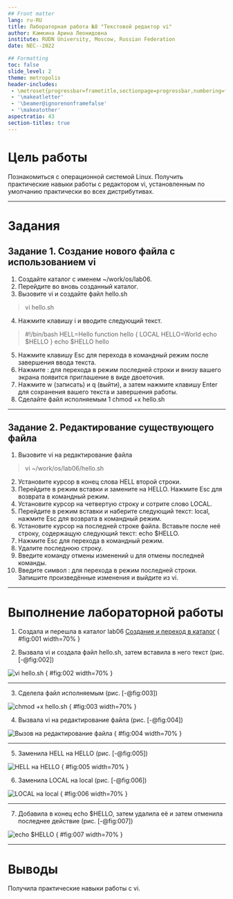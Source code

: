 ```yaml
---
## Front matter
lang: ru-RU
title: Лабораторная работа №8 "Текстовой редактор vi"
author: Камкина Арина Леонидовна
institute: RUDN University, Moscow, Russian Federation
date: NEC--2022

## Formatting
toc: false
slide_level: 2
theme: metropolis
header-includes: 
 - \metroset{progressbar=frametitle,sectionpage=progressbar,numbering=fraction}
 - '\makeatletter'
 - '\beamer@ignorenonframefalse'
 - '\makeatother'
aspectratio: 43
section-titles: true
---
```


# Цель работы

Познакомиться с операционной системой Linux. Получить практические навыки работы с редактором vi, установленным по умолчанию практически во всех дистрибутивах.

---

# Задания

## **Задание 1.** Создание нового файла с использованием vi

1. Создайте каталог с именем ~/work/os/lab06.
2. Перейдите во вновь созданный каталог.
3. Вызовите vi и создайте файл hello.sh
> vi hello.sh
4. Нажмите клавишу i и вводите следующий текст.
> #!/bin/bash
> HELL=Hello
> function hello {
> LOCAL HELLO=World
> echo $HELLO
> }
> echo $HELLO
> hello
5. Нажмите клавишу Esc для перехода в командный режим после завершения ввода
текста.
6. Нажмите : для перехода в режим последней строки и внизу вашего экрана появится
приглашение в виде двоеточия.
7. Нажмите w (записать) и q (выйти), а затем нажмите клавишу Enter для сохранения
вашего текста и завершения работы.
8. Сделайте файл исполняемым
1 chmod +x hello.sh

---

## **Задание 2.** Редактирование существующего файла
1. Вызовите vi на редактирование файла
> vi ~/work/os/lab06/hello.sh
2. Установите курсор в конец слова HELL второй строки.
3. Перейдите в режим вставки и замените на HELLO. Нажмите Esc для возврата в командный режим.
4. Установите курсор на четвертую строку и сотрите слово LOCAL.
5. Перейдите в режим вставки и наберите следующий текст: local, нажмите Esc для
возврата в командный режим.
6. Установите курсор на последней строке файла. Вставьте после неё строку, содержащую следующий текст: echo $HELLO.
7. Нажмите Esc для перехода в командный режим.
8. Удалите последнюю строку.
9. Введите команду отмены изменений u для отмены последней команды.
10. Введите символ : для перехода в режим последней строки. Запишите произведённые изменения и выйдите из vi.

---

# Выполнение лабораторной работы

1. Создала и перешла в каталог lab06
[Создание и переход в каталог](image/1.png)
{ #fig:001 width=70% }

2. Вызвала vi и создала файл hello.sh, затем вставила в него текст (рис. [-@fig:002])

![vi hello.sh](image/2.png)
{ #fig:002 width=70% }

---

3. Сделела файл исполняемым (рис. [-@fig:003])

![chmod +x hello.sh](image/3.png)
{ #fig:003 width=70% }

4. Вызвала vi на редактирование файла (рис. [-@fig:004])

![Вызов на редактирование файла](image/4.png)
{ #fig:004 width=70% }

---

5. Заменила HELL на HELLO (рис. [-@fig:005])

![HELL на HELLO](image/5.png)
{ #fig:005 width=70% }


6. Заменила LOCAL на local (рис. [-@fig:006])

![LOCAL на local](image/6.png)
{ #fig:006 width=70% }

---

7. Добавила в конец echo $HELLO, затем удалила её и затем отменила последнее действие (рис. [-@fig:007])

![echo $HELLO](image/7.png)
{ #fig:007 width=70% }

---

# Выводы

Получила практические навыки работы с vi.